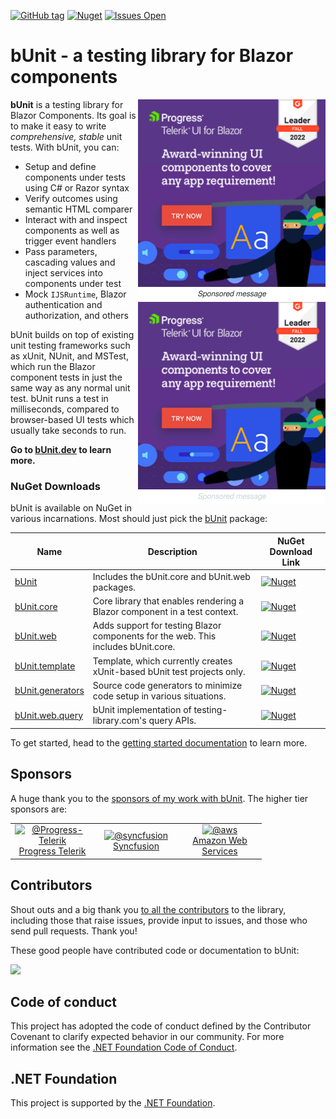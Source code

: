 [![GitHub tag](https://img.shields.io/github/v/tag/bUnit-dev/bUnit?include_prereleases&logo=github&style=flat-square)](https://github.com/bUnit-dev/bUnit/releases)
[![Nuget](https://img.shields.io/nuget/dt/bunit.core?logo=nuget&style=flat-square)](https://www.nuget.org/packages/bunit/)
[![Issues Open](https://img.shields.io/github/issues/bUnit-dev/bUnit.svg?style=flat-square&logo=github)](https://github.com/bUnit-dev/bUnit/issues)

# bUnit - a testing library for Blazor components

<a href="https://www.telerik.com/blazor-ui?utm_source=egilhansen&utm_medium=cpm&utm_campaign=blazor-trial-readme-sponsored-message#gh-light-mode-only">
<img align="right" width="300" src="https://raw.githubusercontent.com/bUnit-dev/bUnit/main/docs/site/sponsors/progress-ad-2022-light-mode.svg#gh-light-mode-only" />
</a>
<a href="https://www.telerik.com/blazor-ui?utm_source=egilhansen&utm_medium=cpm&utm_campaign=blazor-trial-readme-sponsored-message#gh-dark-mode-only">
<img align="right" width="300" src="https://raw.githubusercontent.com/bUnit-dev/bUnit/main/docs/site/sponsors/progress-ad-2022-dark-mode.svg#gh-dark-mode-only" />
</a>

**bUnit** is a testing library for Blazor Components. Its goal is to make it easy to write _comprehensive, stable_ unit tests. With bUnit, you can:

- Setup and define components under tests using C# or Razor syntax
- Verify outcomes using semantic HTML comparer
- Interact with and inspect components as well as trigger event handlers
- Pass parameters, cascading values and inject services into components under test
- Mock `IJSRuntime`, Blazor authentication and authorization, and others

bUnit builds on top of existing unit testing frameworks such as xUnit, NUnit, and MSTest, which run the Blazor component tests in just the same way as any normal unit test. bUnit runs a test in milliseconds, compared to browser-based UI tests which usually take seconds to run.

**Go to [bUnit.dev](https://bunit.dev) to learn more.**

### NuGet Downloads

bUnit is available on NuGet in various incarnations. Most should just pick the [bUnit](https://www.nuget.org/packages/bunit/) package:

| Name | Description | NuGet Download Link |
| ----- | ----- | ---- |
| [bUnit](https://www.nuget.org/packages/bunit/) | Includes the bUnit.core and bUnit.web packages. | [![Nuget](https://img.shields.io/nuget/dt/bunit?logo=nuget&style=flat-square)](https://www.nuget.org/packages/bunit/) |
| [bUnit.core](https://www.nuget.org/packages/bunit.core/) | Core library that enables rendering a Blazor component in a test context. | [![Nuget](https://img.shields.io/nuget/dt/bunit.core?logo=nuget&style=flat-square)](https://www.nuget.org/packages/bunit.core/) |
| [bUnit.web](https://www.nuget.org/packages/bunit.web/) | Adds support for testing Blazor components for the web. This includes bUnit.core. | [![Nuget](https://img.shields.io/nuget/dt/bunit.web?logo=nuget&style=flat-square)](https://www.nuget.org/packages/bunit.web/) |
| [bUnit.template](https://www.nuget.org/packages/bunit.template/) | Template, which currently creates xUnit-based bUnit test projects only. | [![Nuget](https://img.shields.io/nuget/dt/bunit.template?logo=nuget&style=flat-square)](https://www.nuget.org/packages/bunit.template/) |
| [bUnit.generators](https://www.nuget.org/packages/bunit.generators/)|Source code generators to minimize code setup in various situations.|[![Nuget](https://img.shields.io/nuget/dt/bunit.generators?logo=nuget&style=flat-square)](https://www.nuget.org/packages/bunit.generators/)|
| [bUnit.web.query](https://www.nuget.org/packages/bunit.web.query/)|bUnit implementation of testing-library.com's query APIs.|[![Nuget](https://img.shields.io/nuget/dt/bunit.web.query?logo=nuget&style=flat-square)](https://www.nuget.org/packages/bunit.web.query/)|

To get started, head to the [getting started documentation](https://bunit.dev/docs/getting-started) to learn more.

## Sponsors

A huge thank you to the [sponsors of my work with bUnit](https://github.com/sponsors/egil). The higher tier sponsors are:

<table border="0">
	<tr>
		<td align="center" width="120">
			<a href="https://github.com/Progress-Telerik">
				<img src="https://avatars.githubusercontent.com/u/57092419?s=460" alt="@Progress-Telerik" class="avatar" width="72" height="72" />
				<br />
				Progress Telerik
			</a>
		</td>
		<td align="center" width="120">
			<a href="https://github.com/syncfusion">
				<img class="avatar" src="https://avatars.githubusercontent.com/u/1699795?s=460" width="72" height="72" alt="@syncfusion" />
				<br />
				Syncfusion
			</a>
		</td>
		<td align="center" width="120">
			<a href="https://github.com/aws">
				<img class="avatar" src="https://avatars.githubusercontent.com/u/2232217?s=200&v=4" width="72" height="72" alt="@aws" />
				<br />
				Amazon Web Services
			</a>
		</td>
	</tr>
</table>

## Contributors

Shout outs and a big thank you [to all the contributors](https://github.com/bUnit-dev/bUnit/graphs/contributors) to the library, including those that raise issues, provide input to issues, and those who send pull requests. Thank you!

These good people have contributed code or documentation to bUnit:

<a href="https://github.com/bUnit-dev/bUnit/graphs/contributors">
  <img src="https://contrib.rocks/image?repo=bUnit-dev/bUnit" />
</a>

## Code of conduct

This project has adopted the code of conduct defined by the Contributor Covenant to clarify expected behavior in our community.
For more information see the [.NET Foundation Code of Conduct](https://dotnetfoundation.org/code-of-conduct).

## .NET Foundation

This project is supported by the [.NET Foundation](https://dotnetfoundation.org).
